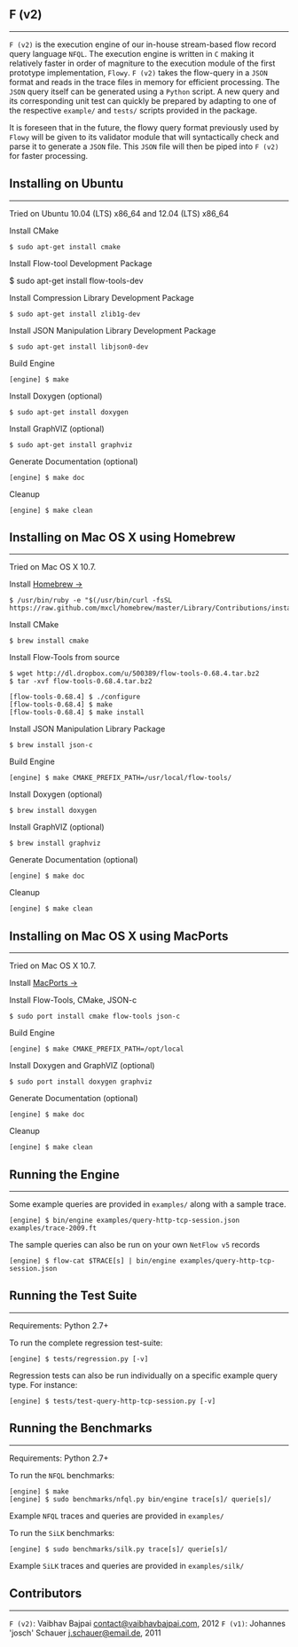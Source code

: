 F (v2)
--------------------
- - -

`F (v2)` is the execution engine of our in-house stream-based flow record
query language `NFQL`. The execution engine is written in `C` making it
relatively faster in order of magniture to the execution module of the
first prototype implementation, `Flowy`. `F (v2)` takes the flow-query
in a `JSON` format and reads in the trace files in memory for efficient
processing. The `JSON` query itself can be generated using a `Python`
script. A new query and its corresponding unit test can quickly be
prepared by adapting to one of the respective `example/` and `tests/`
scripts provided in the package.

It is foreseen that in the future, the flowy query format previously used
by `Flowy` will be given to its validator module that will syntactically
check and parse it to generate a `JSON` file. This `JSON` file will then
be piped into `F (v2)` for faster processing.


Installing on Ubuntu
--------------------
- - -

Tried on Ubuntu 10.04 (LTS) x86_64 and 12.04 (LTS) x86_64

Install CMake

	$ sudo apt-get install cmake

Install Flow-tool Development Package

  $ sudo apt-get install flow-tools-dev

Install Compression Library Development Package

	$ sudo apt-get install zlib1g-dev

Install JSON Manipulation Library Development Package

	$ sudo apt-get install libjson0-dev

Build Engine

	[engine] $ make

Install Doxygen (optional)

	$ sudo apt-get install doxygen

Install GraphVIZ (optional)

	$ sudo apt-get install graphviz

Generate Documentation (optional)

	[engine] $ make doc

Cleanup

	[engine] $ make clean



Installing on Mac OS X using Homebrew
-------------------------------------
- - -

Tried on Mac OS X 10.7.

Install [Homebrew &rarr;](http://mxcl.github.com/homebrew/)

	$ /usr/bin/ruby -e "$(/usr/bin/curl -fsSL https://raw.github.com/mxcl/homebrew/master/Library/Contributions/install_homebrew.rb)"

Install CMake

	$ brew install cmake

Install Flow-Tools from source

	$ wget http://dl.dropbox.com/u/500389/flow-tools-0.68.4.tar.bz2
	$ tar -xvf flow-tools-0.68.4.tar.bz2

	[flow-tools-0.68.4] $ ./configure
	[flow-tools-0.68.4] $ make
	[flow-tools-0.68.4] $ make install

Install JSON Manipulation Library Package

	$ brew install json-c

Build Engine

	[engine] $ make CMAKE_PREFIX_PATH=/usr/local/flow-tools/


Install Doxygen (optional)

	$ brew install doxygen

Install GraphVIZ (optional)

	$ brew install graphviz

Generate Documentation (optional)

	[engine] $ make doc

Cleanup

	[engine] $ make clean


Installing on Mac OS X using MacPorts
-------------------------------------
- - -

Tried on Mac OS X 10.7.

Install [MacPorts &rarr;](http://guide.macports.org/#installing)

Install Flow-Tools, CMake, JSON-c

	$ sudo port install cmake flow-tools json-c

Build Engine

	[engine] $ make CMAKE_PREFIX_PATH=/opt/local

Install Doxygen and GraphVIZ (optional)

	$ sudo port install doxygen graphviz

Generate Documentation (optional)

	[engine] $ make doc

Cleanup

	[engine] $ make clean




Running the Engine
----------------------
- - -

Some example queries are provided in `examples/` along with a sample trace.

	[engine] $ bin/engine examples/query-http-tcp-session.json examples/trace-2009.ft

The sample queries can also be run on your own `NetFlow v5` records

	[engine] $ flow-cat $TRACE[s] | bin/engine examples/query-http-tcp-session.json


Running the Test Suite
----------------------
- - -

Requirements: Python 2.7+

To run the complete regression test-suite:

	[engine] $ tests/regression.py [-v]

Regression tests can also be run individually on a specific example query type. For instance:

	[engine] $ tests/test-query-http-tcp-session.py [-v]


Running the Benchmarks
----------------------
- - -

Requirements: Python 2.7+

To run the `NFQL` benchmarks:

	[engine] $ make
	[engine] $ sudo benchmarks/nfql.py bin/engine trace[s]/ querie[s]/

Example `NFQL` traces and queries are provided in `examples/`

To run the `SiLK` benchmarks:

	[engine] $ sudo benchmarks/silk.py trace[s]/ querie[s]/

Example `SiLK` traces and queries are provided in `examples/silk/`



Contributors
------------
- - -

`F (v2)`: Vaibhav Bajpai <contact@vaibhavbajpai.com>, 2012
`F (v1)`: Johannes 'josch' Schauer <j.schauer@email.de>, 2011
